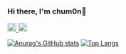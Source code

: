 ### Hi there, I'm chum0n👋

<!--
**chum0n/chum0n** is a ✨ _special_ ✨ repository because its `README.md` (this file) appears on your GitHub profile.

Here are some ideas to get you started:

- 🔭 I’m currently working on ...
- 🌱 I’m currently learning ...
- 👯 I’m looking to collaborate on ...
- 🤔 I’m looking for help with ...
- 💬 Ask me about ...
- 📫 How to reach me: ...
- 😄 Pronouns: ...
- ⚡ Fun fact: ...
-->

<p align="left"> 
  <a href="http://twitter.com/chum0n">
    <img height="20" src="https://img.shields.io/twitter/follow/chum0n?label=Twitter&logo=twitter&style=flat" />
  </a>
  <a href="https://github.com/chum0n">
    <img height="20" src="https://img.shields.io/github/followers/chum0n?label=follow&logo=github&style=flat" />
  </a>
</p>

[![Anurag's GitHub stats](https://github-readme-stats.vercel.app/api?username=chum0n&count_private=true&show_icons=true)](https://github.com/chum0n/github-readme-stats) [![Top Langs](https://github-readme-stats.vercel.app/api/top-langs/?username=chum0n&layout=compact)](https://github.com/chum0n/github-readme-stats)

